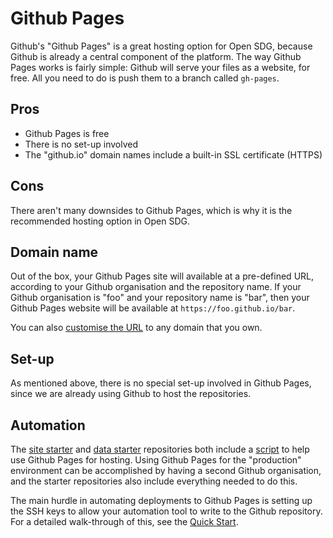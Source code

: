<h1>Github Pages</h1>

Github's "Github Pages" is a great hosting option for Open SDG, because Github is already a central component of the platform. The way Github Pages works is fairly simple: Github will serve your files as a website, for free. All you need to do is push them to a branch called `gh-pages`.

## Pros

* Github Pages is free
* There is no set-up involved
* The "github.io" domain names include a built-in SSL certificate (HTTPS)

## Cons

There aren't many downsides to Github Pages, which is why it is the recommended hosting option in Open SDG.

## Domain name

Out of the box, your Github Pages site will available at a pre-defined URL, according to your Github organisation and the repository name. If your Github organisation is "foo" and your repository name is "bar", then your Github Pages website will be available at `https://foo.github.io/bar`.

You can also [customise the URL](https://help.github.com/articles/using-a-custom-domain-with-github-pages/) to any domain that you own.

## Set-up

As mentioned above, there is no special set-up involved in Github Pages, since we are already using Github to host the repositories.

## Automation

The [site starter](https://github.com/open-sdg/open-sdg-site-starter) and [data starter](https://github.com/open-sdg/open-sdg-data-starter) repositories both include a [script](https://github.com/open-sdg/open-sdg-site-starter/blob/develop/scripts/deploy/circleci/deploy_staging.sh) to help use Github Pages for hosting. Using Github Pages for the "production" environment can be accomplished by having a second Github organisation, and the starter repositories also include everything needed to do this.

The main hurdle in automating deployments to Github Pages is setting up the SSH keys to allow your automation tool to write to the Github repository. For a detailed walk-through of this, see the [Quick Start](../quick-start.md).
